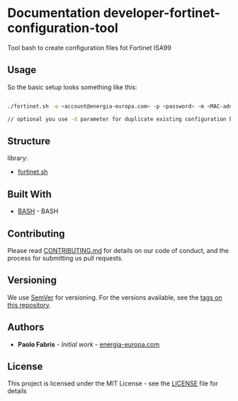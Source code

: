 # Documentation developer-fortinet-configuration-tool

Tool bash to create configuration files fot Fortinet ISA99

## Usage

So the basic setup looks something like this:

```bash

./fortinet.sh -e <account@energia-europa.com> -p <password> -m <MAC-address> -s <serial-number> > output.zip

// optional you use -d parameter for duplicate existing configuration by ID es. -d 77

```

## Structure

library:
- [fortinet.sh](https://github.com/energia-source/developer-fortinet-configuration-tool)

## Built With

* [BASH](https://www.gnu.org/software/bash/) - BASH

## Contributing

Please read [CONTRIBUTING.md](https://github.com/energia-source/developer-fortinet-configuration-tool/blob/main/CONTRIBUTING.md) for details on our code of conduct, and the process for submitting us pull requests.

## Versioning

We use [SemVer](https://semver.org/) for versioning. For the versions available, see the [tags on this repository](https://github.com/energia-source/developer-fortinet-configuration-tool/tags). 

## Authors

* **Paolo Fabris** - *Initial work* - [energia-europa.com](https://www.energia-europa.com/)

## License

This project is licensed under the MIT License - see the [LICENSE](LICENSE) file for details

